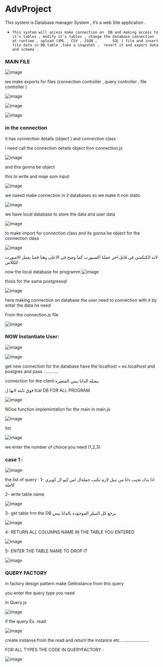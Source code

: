 # AdvProject
This system is  Database manager System , it’s a web Site application . 

-     This system will access make connection on  DB and making access to it’s tables , modify it's tables , change the database connection at runtime , upload (XML , CSV , JSON ,       SQL ) file and insert file data in DB table ,take a snapshot ,  revert it and export data and schema .  



### MAIN FILE 
![image](https://user-images.githubusercontent.com/64756218/146205671-327a1621-3b8c-4ede-8ae4-24698c10e0b0.png)

we make exports for files (connection controller , query controller , file controller )



![image](https://user-images.githubusercontent.com/64756218/146206094-fbfadd83-a7bd-46d2-9406-bc0ce28a45f0.png)


![image](https://user-images.githubusercontent.com/64756218/146206134-c4c234b9-f4ed-452f-a4f0-df5f8f2a5031.png)


![image](https://user-images.githubusercontent.com/64756218/146206209-3f44bcf6-f0b6-4592-8fce-d1117268f858.png)

### in the connection 

it has connection details (object ) 
and connection class 

i need call the connection details object fron connection.js


![image](https://user-images.githubusercontent.com/64756218/146209453-1c299432-32f8-46dc-84c1-b95d3320e8bf.png)


and this gonna be object 



this to write and maje som input 

![image](https://user-images.githubusercontent.com/64756218/146213984-167d873a-ec82-4d70-8f2f-419c877c32ea.png)


we naeed make connection in 2 databases so we make it non static 

![image](https://user-images.githubusercontent.com/64756218/146215232-a5588a18-a3f9-4c3a-af7c-27718bf50ca8.png)



we have local database to store the data and user data 

![image](https://user-images.githubusercontent.com/64756218/146215596-3cab2ee1-41b7-4fa7-ac80-a6ba1dd7dd61.png)



to make import for connection class and its gonna be object for the connection class 

![image](https://user-images.githubusercontent.com/64756218/146215736-ab297ef7-9cfb-40e5-85ab-29fcb6ea0485.png)

لانه الكنكشن في فايل اخر عملنا اكسبورت كما وضح في الاعلى وهنا قمنا بعمل الامبورت للكلاس 


now the local database for programm 
![image](https://user-images.githubusercontent.com/64756218/146216344-1e30de6b-29f6-4506-8a05-5d40eae2555c.png)

thisis for the same postgressql 

![image](https://user-images.githubusercontent.com/64756218/146216507-8e9964d7-41c4-4bec-970d-d0b4f88c988c.png)

here making connection on database the user need to connection with it 
by entar the data he need 

From the connection.js file   


![image](https://user-images.githubusercontent.com/64756218/146220410-3837febf-0b55-40d2-b9e0-9f2031aeeea2.png)








### NOW Instantiate User:

![image](https://user-images.githubusercontent.com/64756218/146219786-2002c719-9559-4d63-a619-448d59fe0f0c.png)


![image](https://user-images.githubusercontent.com/64756218/146234634-94be9ec7-0b85-46d7-8f05-df3766fc7f06.png)

get new connection for the database have the localhost = ex.localhost and postgres and pass. ...........



connection for the client 
ببعتله الداتا بيس المتغيرة 

فوق ثابتة لانها ل 
lcal DB FOR ALL PROGRAM

![image](https://user-images.githubusercontent.com/64756218/146235574-4d2225cd-2d65-4053-bfd1-cca49e08c53e.png)




NOoe function implemintation for the main in main.js 

![image](https://user-images.githubusercontent.com/64756218/146236126-46d24fa9-4e35-48a3-9ae1-194219cb0fb0.png)


list 

![image](https://user-images.githubusercontent.com/64756218/146236232-af415678-a3e9-4f95-8223-169a6a54a060.png)

we enter the number of choice you need (1,2,3) 


### case 1 : 

![image](https://user-images.githubusercontent.com/64756218/146236509-db49710f-f5cc-4fae-9bb8-69577c7d53d1.png)

the list of query  :
1- اذا بدك تجيب داتا من تيبل لازم تكتب جملةال اس كيو ال كويري كاملة 

2- write table name 

![image](https://user-images.githubusercontent.com/64756218/146241497-e65cacbf-c114-4409-a696-b958220094e5.png)


3- get table frm the DB 
برجع كل التيبلز الموجودة بالداتا بيس 

![image](https://user-images.githubusercontent.com/64756218/146241564-590ded49-225a-433d-ad78-f163d9eea828.png)


4- RETURN ALL COLUMNS NAME IN THE TABLE YOU ENTERED

![image](https://user-images.githubusercontent.com/64756218/146241604-05964537-e6f0-44f2-9d50-c3f9db057353.png)



5- ENTER THE TABLE NAME TO DROP IT 

![image](https://user-images.githubusercontent.com/64756218/146241635-0034ebbf-f738-4fc2-9156-ce620837671c.png)




### QUERY FACTORY 

in factory design pattern 
make GetInstance from this query 

you enter the query type you need 

in Query.js 

![image](https://user-images.githubusercontent.com/64756218/146242400-f59e70ca-917f-4802-9fe7-28104c120050.png)


if the query Ex. read 

![image](https://user-images.githubusercontent.com/64756218/146242564-185eb214-ac2c-44eb-8ef7-5a1450c77666.png)

create instanse from the read and return the instance etc........................

FOR ALL TYPES THE CODE IN QUERYFACTORY : 

![image](https://user-images.githubusercontent.com/64756218/146242829-12763132-0b39-468f-aa4a-5b8d76e2e922.png)






